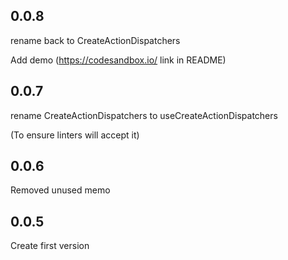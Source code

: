 ## 0.0.8

rename back to CreateActionDispatchers

Add demo (https://codesandbox.io/ link in README)

## 0.0.7

rename CreateActionDispatchers to useCreateActionDispatchers

(To ensure linters will accept it)

## 0.0.6

Removed unused memo

## 0.0.5

Create first version
